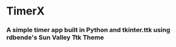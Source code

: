 # TimerX
### A simple timer app built in Python and tkinter.ttk using rdbende's Sun Valley Ttk Theme

